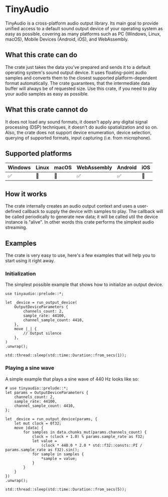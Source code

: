 # TinyAudio

TinyAudio is a cross-platform audio output library. Its main goal to provide unified access to
a default sound output device of your operating system as easy as possible, covering as many platforms
such as PC (Windows, Linux, macOS), Mobile Devices (Android, iOS), and WebAssembly.

## What this crate can do

The crate just takes the data you've prepared and sends it to a default operating system's sound output
device. It uses floating-point audio samples and converts them to the closest supported platform-dependent
format automatically. The crate guarantees, that the intermediate data buffer will always be of requested size.
Use this crate, if you need to play your audio samples as easy as possible.

## What this crate cannot do

It does not load any sound formats, it doesn't apply any digital signal processing (DSP) techniques, it
doesn't do audio spatialization and so on. Also, the crate does not support device enumeration, device
selection, querying of supported formats, input capturing (i.e. from microphone).

## Supported platforms

| Windows | Linux | macOS | WebAssembly | Android | iOS |
|---------|-------|-------|-------------|---------|-----|
| ✅       | 🚧    | 🚧    | ✅           | ✅       | 🚧  |

## How it works

The crate internally creates an audio output context and uses a user-defined callback to supply the device
with samples to play. The callback will be called periodically to generate new data; it will be called util
the device instance is "alive". In other words this crate performs the simplest audio streaming.

## Examples

The crate is very easy to use, here's a few examples that will help you to start using it right away.

### Initialization

The simplest possible example that shows how to initialize an output device.

```rust,no_run
use tinyaudio::prelude::*;

let _device = run_output_device(
    OutputDeviceParameters {
        channels_count: 2,
        sample_rate: 44100,
        channel_sample_count: 4410,
    },
    move |_| {
        // Output silence
    },
)
.unwrap();

std::thread::sleep(std::time::Duration::from_secs(1));
```

### Playing a sine wave

A simple example that plays a sine wave of 440 Hz looks like so:

```rust,no_run
# use tinyaudio::prelude::*;
let params = OutputDeviceParameters {
    channels_count: 2,
    sample_rate: 44100,
    channel_sample_count: 4410,
};

let _device = run_output_device(params, {
    let mut clock = 0f32;
    move |data| {
        for samples in data.chunks_mut(params.channels_count) {
            clock = (clock + 1.0) % params.sample_rate as f32;
            let value =
                (clock * 440.0 * 2.0 * std::f32::consts::PI / params.sample_rate as f32).sin();
            for sample in samples {
                *sample = value;
            }
        }
    }
})
.unwrap();

std::thread::sleep(std::time::Duration::from_secs(5));
```